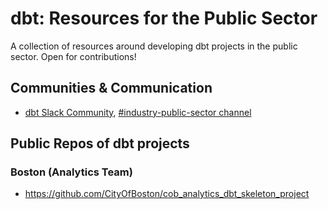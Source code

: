 # dbt: Resources for the Public Sector
A collection of resources around developing dbt projects in the public sector. Open for contributions!

## Communities & Communication

- [dbt Slack Community](https://www.getdbt.com/community/join-the-community), [#industry-public-sector channel](https://getdbt.slack.com/archives/C05MNU6QB5L)

## Public Repos of dbt projects

### Boston (Analytics Team)

- https://github.com/CityOfBoston/cob_analytics_dbt_skeleton_project
